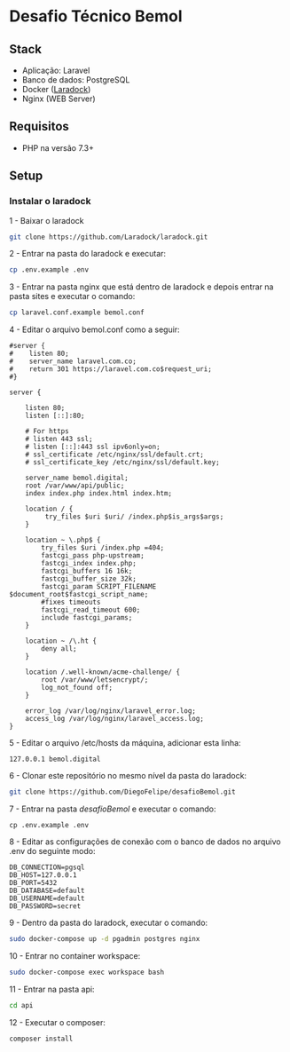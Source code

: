 # Desafio Técnico Bemol

## Stack

- Aplicação: Laravel
- Banco de dados: PostgreSQL
- Docker ([Laradock](https://laradock.io/))
- Nginx (WEB Server)

## Requisitos

- PHP na versão 7.3+

## Setup

### Instalar o laradock

1 - Baixar o laradock

```sh
git clone https://github.com/Laradock/laradock.git
```

2 - Entrar na pasta do laradock e executar:

```sh
cp .env.example .env
```

3 - Entrar na pasta nginx que está dentro de laradock e depois entrar na pasta sites e executar o comando:

```sh
cp laravel.conf.example bemol.conf
```

4 - Editar o arquivo bemol.conf como a seguir:

```
#server {
#    listen 80;
#    server_name laravel.com.co;
#    return 301 https://laravel.com.co$request_uri;
#}

server {

    listen 80;
    listen [::]:80;

    # For https
    # listen 443 ssl;
    # listen [::]:443 ssl ipv6only=on;
    # ssl_certificate /etc/nginx/ssl/default.crt;
    # ssl_certificate_key /etc/nginx/ssl/default.key;

    server_name bemol.digital;
    root /var/www/api/public;
    index index.php index.html index.htm;

    location / {
         try_files $uri $uri/ /index.php$is_args$args;
    }

    location ~ \.php$ {
        try_files $uri /index.php =404;
        fastcgi_pass php-upstream;
        fastcgi_index index.php;
        fastcgi_buffers 16 16k;
        fastcgi_buffer_size 32k;
        fastcgi_param SCRIPT_FILENAME $document_root$fastcgi_script_name;
        #fixes timeouts
        fastcgi_read_timeout 600;
        include fastcgi_params;
    }

    location ~ /\.ht {
        deny all;
    }

    location /.well-known/acme-challenge/ {
        root /var/www/letsencrypt/;
        log_not_found off;
    }

    error_log /var/log/nginx/laravel_error.log;
    access_log /var/log/nginx/laravel_access.log;
}

```

5 - Editar o arquivo /etc/hosts da máquina, adicionar esta linha:

```
127.0.0.1 bemol.digital
```

6 - Clonar este repositório no mesmo nível da pasta do laradock:

```sh
git clone https://github.com/DiegoFelipe/desafioBemol.git
```

7 - Entrar na pasta _desafioBemol_ e executar o comando:

```
cp .env.example .env
```

8 - Editar as configurações de conexão com o banco de dados no arquivo .env do seguinte modo:

```
DB_CONNECTION=pgsql
DB_HOST=127.0.0.1
DB_PORT=5432
DB_DATABASE=default
DB_USERNAME=default
DB_PASSWORD=secret
```

9 - Dentro da pasta do laradock, executar o comando:

```sh
sudo docker-compose up -d pgadmin postgres nginx
```

10 - Entrar no container workspace:

```sh
sudo docker-compose exec workspace bash
```

11 - Entrar na pasta api:

```sh
cd api
```

12 - Executar o composer:

```sh
composer install
```
